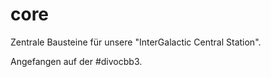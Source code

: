 # core
Zentrale Bausteine für unsere "InterGalactic Central Station".

Angefangen auf der #divocbb3.
